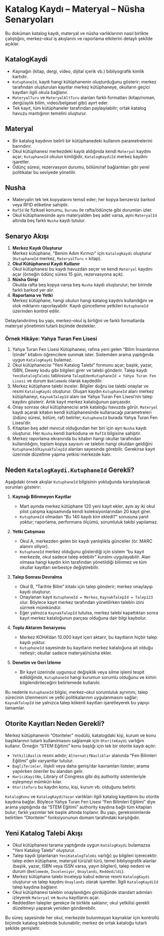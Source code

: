 # Katalog Kaydı – Materyal – Nüsha Senaryoları

Bu doküman katalog kaydı, materyal ve nüsha varlıklarının nasıl birlikte çalıştığını, merkez–okul iş akışlarını ve raporlama etkilerini detaylı şekilde açıklar.

## KatalogKaydi
- Kaynağın (kitap, dergi, video, dijital içerik vb.) bibliyografik kimlik kartıdır.
- `KutuphaneId`, kaydı hangi kütüphanenin oluşturduğunu gösterir; merkez tarafından oluşturulan kayıtlar merkez kütüphaneye, okulların geçici kayıtları ilgili okula bağlanır.
- `MateryalTuru` ve `MateryalAltTuru` alanları farklı formatları (kitap/roman, dergi/aylık bilim, video/belgesel gibi) ayırt eder.
- Tek kayıt, tüm kütüphaneler tarafından paylaşılabilir; ortak katalog havuzu mantığının temelini oluşturur.

## Materyal
- Bir katalog kaydının belirli bir kütüphanedeki kullanım parametrelerini barındırır.
- Okul kütüphanesi merkezdeki kaydı aldığında kendi `Materyal` kaydını açar; `KutuphaneId` okulun kimliğidir, `KatalogKaydiId` merkez kaydını işaretler.
- Ödünç süresi, rezervasyon durumu, bölüm/raf bağlantıları gibi yerel politikalar bu seviyede yönetilir.

## Nusha
- Materyalin tek tek kopyalarını temsil eder; her kopya benzersiz barkod veya RFID etiketine sahiptir.
- `RafId` ile fiziksel konumu, `Durumu` ile rafta/ödünçte gibi durumları izler.
- Okul kütüphanesinde aynı materyalden beş adet varsa, aynı `MateryalId` altında beş farklı `Nusha` kaydı tutulur.

## Senaryo Akışı
1. **Merkez Kaydı Oluşturur**  
   Merkez kütüphane, “Benim Adım Kırmızı” için `KatalogKaydi` oluşturur (`KutuphaneId` merkez, `MateryalTuru` = kitap).
2. **Okul Kütüphanesi Kaydı Kullanır**  
   Okul kütüphanesi bu kaydı havuzdan seçer ve kendi `Materyal` kaydını açar (örneğin ödünç süresi 15 gün, rezervasyona açık).
3. **Nüsha Girişi**  
   Okulda rafta beş kopya varsa beş `Nusha` kaydı oluşturulur; her birinde farklı barkod yer alır.
4. **Raporlama ve Yetki**  
   Merkez kütüphane, hangi okulun hangi katalog kaydını kullandığını ve stok miktarını raporlayabilir. Kaydı güncelleme yetkileri `KutuphaneId` üzerinden kontrol edilir.

Detaylandırılmış bu yapı, merkez–okul iş birliğini ve farklı formatlarda materyal yönetimini tutarlı biçimde destekler.

### Örnek Hikâye: Yahya Turan Fen Lisesi
1. Yahya Turan Fen Lisesi Kütüphanesi, rafına yeni gelen “Bilim İnsanlarının İzinde” kitabını öğrencilere sunmak ister. Sistemden arama yaptığında uygun `KatalogKaydi` bulamaz.  
2. Okul kütüphanecisi “Yeni Katalog Talebi” formunu açar; başlık, yazar, ISBN, Dewey kodu gibi bilgileri girer ve talebi gönderir. Talep kaydı `YeniKatalogTalebi` tablosuna `TalepEdenKutuphaneId = Yahya Turan Fen Lisesi` ve durum `Beklemede` olarak kaydedilir.
3. Merkez kütüphane talebi inceler. Bilgiler doğru ise talebi onaylar ve resmi `KatalogKaydi` oluşturur. Oluşan kaydın `KutuphaneId` alanı merkez kütüphaneyi, `KaynakTalepId` alanı ise Yahya Turan Fen Lisesi’nin talep kaydını gösterir. Artık kayıt merkez kataloğunun parçasıdır.
4. Onay sonrası okul kütüphanecisi artık kataloğu havuzda görür. `Materyal` kaydı açarak kitabın kendi kütüphanesinde kullanacağı parametreleri (ödünç süresi, bölüm, raf) belirler; `KutuphaneId` burada Yahya Turan Fen Lisesi’dir.
5. Kitaptan beş adet mevcut olduğundan her biri için ayrı `Nusha` kaydı oluşturur. Her `Nusha` kendi barkoduna ve `RafId` bilgisine sahiptir.
6. Merkez raporlama ekranında bu kitabın hangi okullar tarafından kullanıldığını, toplam kopya sayısını ve talebin hangi okuldan geldiğini `KutuphaneId`/`KaynakTalepId` alanları sayesinde görebilir. Gerekirse kayıt üzerinde düzeltme yapma yetkisi merkezde kalır.

## Neden `KatalogKaydi.KutuphaneId` Gerekli?
Aşağıdaki örnek akışlar `KutuphaneId` bilgisinin yokluğunda karşılaşılacak sorunları gösterir:

1. **Kaynağı Bilinmeyen Kayıtlar**  
   - Mart ayında merkez kütüphane 120 yeni kayıt ekler, aynı ay iki okul pilot çalışma kapsamında kendi koleksiyonlarından 20 kayıt girer.  
   - `KutuphaneId` olmadan “Bu 140 kaydı kim ekledi?” sorusuna yanıt yoktur; raporlama, performans ölçümü, sorumluluk takibi yapılamaz.

2. **Yetki Çatışması**  
   - Okul A, merkezden gelen bir kaydı yanlışlıkla günceller (ör. MARC alanını siliyor).  
   - `KutuphaneId` merkez olduğunu gösterdiği için sistem “bu kayıt merkezde, okul sadece talep edebilir” kuralını uygulayabilir. Alan olmasa hangi kaydın kim tarafından yönetildiği bilinmez ve tüm okullar kayıtları serbestçe değiştirebilir.

3. **Talep Sonrası Devralma**  
   - Okul B, “Tarihte Bilim” kitabı için talep gönderir; merkez onaylayıp kaydı oluşturur.  
   - Onaylanan kayıt `KutuphaneId = Merkez`, `KaynakTalepId = Talep123` olur. Böylece kayıt merkez tarafından yönetilirken talebin izini sürmek mümkündür.  
   - Eğer yalnızca `KaynakTalepId` tutulsa, merkez talebi kapattıktan sonra kayıt merkez kataloğunun parçası olduğuna dair bilgi kaybolur.

4. **Toplu Aktarım Senaryosu**  
   - Merkez KOHA’dan 10.000 kayıt içeri aktarır, bu kayıtların hiçbir talep kaydı yoktur.  
   - `KutuphaneId` sayesinde bu kayıtların merkez kataloğuna ait olduğu netleşir; okullar sadece materyal/nüsha ekler.

5. **Denetim ve Geri İzleme**  
   - Bir kayıt üzerinde uygunsuz değişiklik veya silme işlemi tespit edildiğinde, `KutuphaneId` hangi kurumun sorumlu olduğunu ve kimin bilgilendirileceğini belirlemede kullanılır.

Bu nedenle `KutuphaneId` bilgisi, merkez–okul sorumluluk ayrımını, talep sürecinin izlenmesini ve yetki politikalarının uygulanmasını sağlar; `KaynakTalepId` ise yalnızca talep kökenli kayıtları işaretleyerek bu yapıyı tamamlar.

## Otorite Kayıtları Neden Gerekli?
Merkez kütüphanenin “Otoriteler” modülü, katalogdaki kişi, kurum ve konu başlıklarının tutarlı kullanılmasını sağlamak için `OtoriteKaydi` varlığını kullanır. Örneğin “STEM Eğitimi” konu başlığı için tek bir otorite kaydı açılır:
- `YetkiliBaslik` resmi adıdır; `AlternatifBasliklar` alanında “Fen Bilimleri Eğitimi” gibi varyantlar tutulur.
- `BagliTerimler`, ilişkili veya daha geniş/dar kavramları listeler; arama yapılırken öneriler bu alandan gelir.
- `HariciKayitNo`, Library of Congress gibi dış authority sistemleriyle eşleşmeyi mümkün kılar.
- `OtoriteTuru` bu kaydın konu, kişi, kurum vb. olduğunu belirtir.

`KatalogKonu` ve `KatalogKaydiYazar` varlıkları ilgili katalog kayıtlarını bu otorite kaydına bağlar. Böylece Yahya Turan Fen Lisesi “Fen Bilimleri Eğitimi” diye arama yaptığında da “STEM Eğitimi” authority kaydına bağlı tüm kitapları bulur; farklı yazımlar tek başlık altında toplanır. Bu yapı, gereksinimlerde belirtilen “Otoriteler” fonksiyonunun domain tarafındaki karşılığıdır.

## Yeni Katalog Talebi Akışı
- Okul kütüphanesi tarama yaptığında uygun `KatalogKaydi` bulamazsa “Yeni Katalog Talebi” oluşturur.
- Talep kaydı (planlanan `YeniKatalogTalebi` varlığı) şu bilgileri içerecektir: talep eden kütüphane, materyal türü/alt türü, temel bibliyografik alanlar (başlık, yazar, ISBN veya ISSN varsa, yayın bilgileri), talep nedeni ve durum (`Beklemede`, `İnceleniyor`, `Onaylandı`, `Reddedildi`).
- Merkez kütüphane talebi inceleyip kabul ederse resmi `KatalogKaydi` oluşturur ve talep kaydını `Onaylandı` olarak işaretler. İlgili `KatalogKaydiId` talep kaydına bağlanır.
- Okul kütüphanesi talebin onaylandığını gördüğünde standart adımları izleyerek `Materyal` ve `Nusha` kayıtlarını açar.
- Reddedilen talepler gerekçe ile birlikte saklanır; okul yetkilisi gerekli düzeltmeyi yaparak yeniden gönderebilir.

Bu süreç sayesinde her okul, merkezde bulunmayan kaynaklar için kontrollü biçimde katalog talebinde bulunabilir; merkez de ortak kataloğu tutarlı şekilde genişletir.
